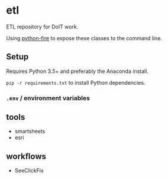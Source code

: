 # etl
ETL repository for DoIT work.

Using [python-fire](https://github.com/google/python-fire) to expose these classes to the command line.

## Setup

Requires Python 3.5+ and preferably the Anaconda install.

`pip -r requirements.txt` to install Python dependencies.

### `.env` / environment variables

## tools
- smartsheets
- esri

## workflows
- SeeClickFix
